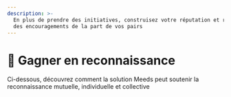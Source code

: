 ```yaml
---
description: >-
  En plus de prendre des initiatives, construisez votre réputation et recueillez
  des encouragements de la part de vos pairs
---
```


# 🏅 Gagner en reconnaissance

Ci-dessous, découvrez comment la solution Meeds peut soutenir la reconnaissance mutuelle, individuelle et collective
